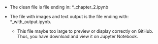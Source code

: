 - The clean file is file ending in: *_chapter_2.ipynb

- The file with images and text output is the file ending with: *_with_output.ipynb. 
  - This file maybe too large to preview or display correctly on GitHub. Thus, you have download and view it on Jupyter Notebook.
